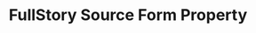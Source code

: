 ---
# -------------------------- #
#        CONTENT TYPE        #
# -------------------------- #

content-type: "api-form"
form-type: "source"
key: "source-form-properties-fullstory-object"


# -------------------------- #
#        OBJECT INFO         #
# -------------------------- #

title: "FullStory Source Form Property"
api-type: "platform.fullstory"
display-name: "FullStory"

source-type: "saas"
docs-name: "fullstory"

description: |
  **Note**: To use this integration, the user must have a FullStory account with the [FullStory Data Export Pack add-on](https://help.fullstory.com/technical-questions/data-export). This is a paid addition that allows users to export raw event data, and is required to use FullStory's Data Export REST API.


# -------------------------- #
#      OBJECT ATTRIBUTES     #
# -------------------------- #

object-attributes:
  - name: "api_key"
    type: "string"
    required: true
    description: |
      A FullStory API key, used to authenticate to FullStory's Data Export API.
    value: "<API_KEY>"
---